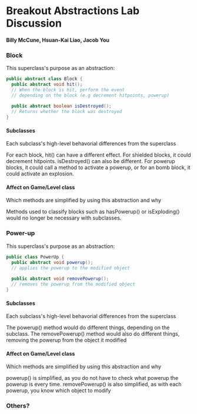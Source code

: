 # Breakout Abstractions Lab Discussion
#### Billy McCune, Hsuan-Kai Liao, Jacob You


### Block

This superclass's purpose as an abstraction:
```java
public abstract class Block { 
  public abstract void hit();
  // When the block is hit, perform the event 
  // depending on the block (e.g decrement hitpoints, powerup)
  
  public abstract boolean isDestroyed();
  // Returns whether the block was destroyed
}
```

#### Subclasses

Each subclass's high-level behavorial differences from the superclass

For each block, hit() can have a different effect. For shielded blocks, it could decrement hitpoints.
isDestroyed() can also be different. For powerup blocks, it could call a method to activate a powerup,
or for an bomb block, it could activate an explosion.

#### Affect on Game/Level class

Which methods are simplified by using this abstraction and why

Methods used to classify blocks such as hasPowerup() or isExploding() 
would no longer be necessary with subclasses.


### Power-up

This superclass's purpose as an abstraction:
```java
public class PowerUp { 
  public abstract void powerup();
  // applies the powerup to the modified object
  
  public abstract void removePowerup();
  // removes the powerup from the modified object
}
```

#### Subclasses

Each subclass's high-level behavorial differences from the superclass

The powerup() method would do different things, depending on the subclass.
The removePowerup() method would also do different things, removing the powerup from the object it modified

#### Affect on Game/Level class

Which methods are simplified by using this abstraction and why

powerup() is simplified, as you do not have to check what powerup the powerup is every time.
removePowerup() is also simplified, as with each powerup, you know which object to modify



### Others?

